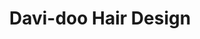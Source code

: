 ---
title: "Davi-doo Hair Design"
url: /portage-la-prairie/davi-doo-hair-design/
shop: hairdresser
---